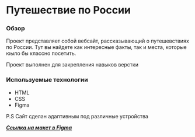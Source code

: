 # Путешествие по России

### Обзор

Проект представляет собой вебсайт, рассказывающий о путешевствиях по России. Тут вы найдете как интересные факты, так и места, которые юыло бы классно посетить.

Проект выполнен для закрепления навыков верстки

### Используемые технологии

- HTML
- CSS
- Figma

P.S Сайт сделан адаптивным под различные устройства

**_[Ссылка на макет в Figma](https://imater1al.github.io/russian-travel/)_**

